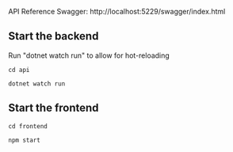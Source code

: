 API Reference
Swagger: http://localhost:5229/swagger/index.html

## Start the backend

Run "dotnet watch run" to allow for hot-reloading

```
cd api
```
```
dotnet watch run
```

## Start the frontend

```
cd frontend
```
```
npm start
```